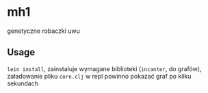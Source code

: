# mh1

genetyczne robaczki uwu

## Usage

`lein install`, zainstaluje wymagane biblioteki (`incanter`, do grafów),
załadowanie pliku `core.clj` w repl powinno pokazać graf po kilku sekundach

